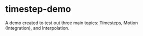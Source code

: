 # timestep-demo
A demo created to test out three main topics: Timesteps, Motion (Integration), and Interpolation.
